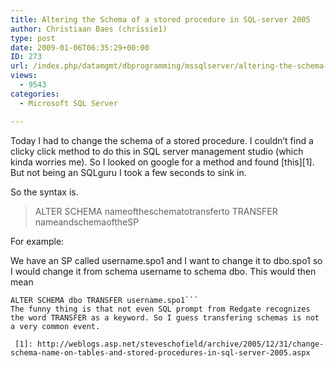 ```yaml
---
title: Altering the Schema of a stored procedure in SQL-server 2005
author: Christiaan Baes (chrissie1)
type: post
date: 2009-01-06T06:35:29+00:00
ID: 273
url: /index.php/datamgmt/dbprogramming/mssqlserver/altering-the-schema-of-a-stored-procedur-2005/
views:
  - 9543
categories:
  - Microsoft SQL Server

---
```

Today I had to change the schema of a stored procedure. I couldn&#8217;t find a clicky click method to do this in SQL server management studio (which kinda worries me). So I looked on google for a method and found [this][1]. But not being an SQLguru I took a few seconds to sink in.

So the syntax is.

> <span class="MT_blue">ALTER SCHEMA</span> nameoftheschematotransferto <span class="MT_blue">TRANSFER</span> nameandschemaoftheSP

For example:

We have an SP called username.spo1 and I want to change it to dbo.spo1 so I would change it from schema username to schema dbo. This would then mean 

```tsql
ALTER SCHEMA dbo TRANSFER username.spo1```
The funny thing is that not even SQL prompt from Redgate recognizes the word TRANSFER as a keyword. So I guess transfering schemas is not a very common event.

 [1]: http://weblogs.asp.net/steveschofield/archive/2005/12/31/change-schema-name-on-tables-and-stored-procedures-in-sql-server-2005.aspx